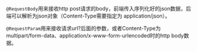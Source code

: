 `@RequestBody`用来接收http post请求的body，前端传入序列化好的json数据，后端可以解析为json对象（Content-Type需要指定为 application/json）。

`@RequestParam`用来接收请求url?后面的参数，或者Content-Type为multipart/form-data、application/x-www-form-urlencoded时的http body数据。

